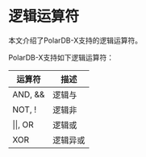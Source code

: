 逻辑运算符 
==========================

本文介绍了PolarDB-X支持的逻辑运算符。

PolarDB-X支持如下逻辑运算符：


|    运算符    |  描述  |
|-----------|------|
| AND, &amp;&amp; | 逻辑与  |
| NOT, !    | 逻辑非  |
| &#124;&#124;, OR  | 逻辑或  |
| XOR       | 逻辑异或 |


